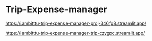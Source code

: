# Trip-Expense-manager

https://iambitttu-trip-expense-manager-proj-346fg8.streamlit.app/

https://iambitttu-trip-expense-manager-trip-czygxc.streamlit.app/
